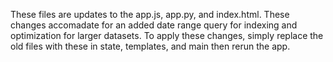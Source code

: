 These files are updates  to the app.js, app.py, and index.html.
These changes accomadate for an added date range query for indexing and optimization for larger datasets.
To apply these changes, simply replace the old files with these in state, templates, and main then rerun the app.
